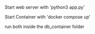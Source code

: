 Start web server with
'python3 app.py'

Start Container with
'docker compose up'

run both inside the db_container folder
